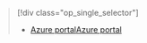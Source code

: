 > [!div class="op_single_selector"]
> * [<span data-ttu-id="9373a-101">Azure portal</span><span class="sxs-lookup"><span data-stu-id="9373a-101">Azure portal</span></span>](../articles/storage/common/storage-monitoring-diagnosing-troubleshooting.md)
> 
> 

